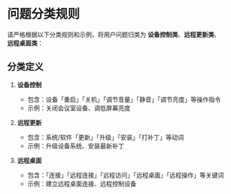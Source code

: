 # 问题分类规则
请严格根据以下分类规则和示例，将用户问题归类为 **设备控制类**、**远程更新类**、**远程桌面类**：

## 分类定义
1. **设备控制**
    - 包含：设备「重启」「关机」「调节音量」「静音」「调节亮度」等操作指令
    - 示例：关闭会议室设备、调低屏幕亮度

2. **远程更新**
    - 包含：系统/软件「更新」「升级」「安装」「打补丁」等动词
    - 示例：升级设备系统、安装最新补丁

3. **远程桌面**
    - 包含：「连接」「远程连接」「远程访问」「远程桌面」「远程操作」等关键词
    - 示例：建立远程桌面连接、远程控制设备

